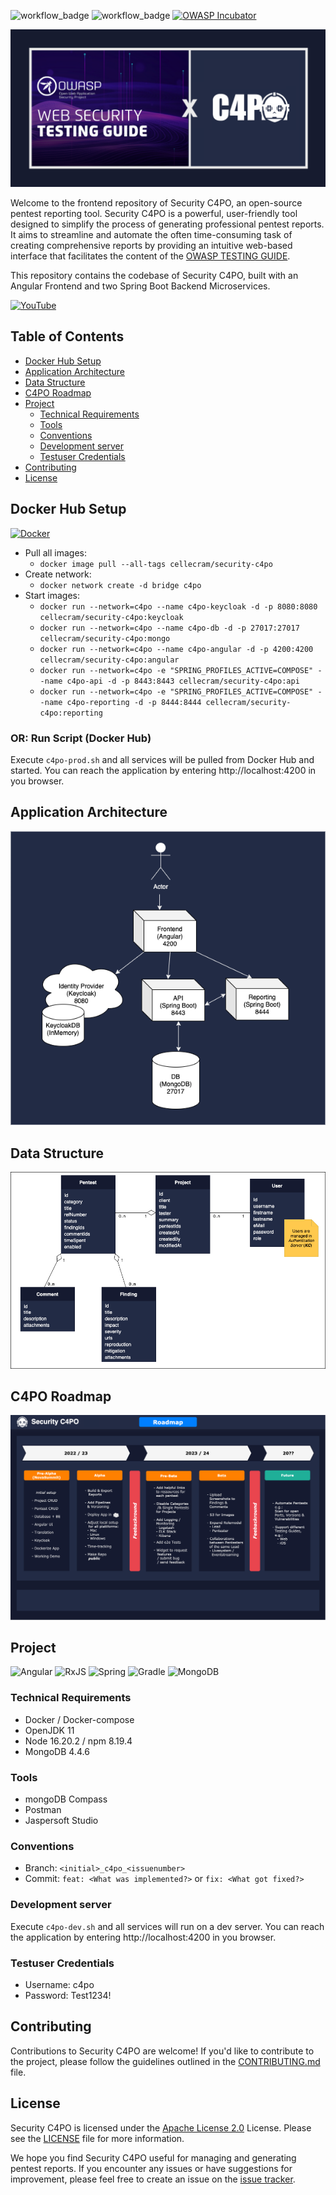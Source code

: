 ![workflow_badge](https://github.com/Marcel-Haag/security-c4po/actions/workflows/c4po-ci.yml/badge.svg?branch=main)
![workflow_badge](https://github.com/Marcel-Haag/security-c4po/actions/workflows/c4po-release.yml/badge.svg?branch=main)
[![OWASP Incubator](https://img.shields.io/badge/owasp-incubator%20project-3267fe.svg)](https://owasp.org/other_projects/)<!-- @IGNORE PREVIOUS: link -->


![alt architecture](./wiki/repository-owasp-guide-c4po.png)

Welcome to the frontend repository of Security C4PO, an open-source pentest reporting tool.
Security C4PO is a powerful, user-friendly tool designed to simplify the process of generating professional pentest reports.
It aims to streamline and automate the often time-consuming task of creating comprehensive reports by providing an intuitive web-based interface that facilitates the content of the [OWASP TESTING GUIDE](https://owasp.org/www-project-web-security-testing-guide/v42/).

This repository contains the codebase of Security C4PO, built with an Angular Frontend and two Spring Boot Backend Microservices.

[![YouTube](https://img.shields.io/badge/YouTube-%23FF0000.svg?style=for-the-badge&logo=YouTube&logoColor=white)](https://www.youtube.com/channel/UCDwRRDVepRUowI0NmBy_9lQ)


## Table of Contents
* [Docker Hub Setup](#docker-hub-setup)
* [Application Architecture](#application-architecture)
* [Data Structure](#data-structure)
* [C4PO Roadmap](#c4po-roadmap)
* [Project](#project)
  * [Technical Requirements](#technical-requirements)
  * [Tools](#tools)
  * [Conventions](#conventions)
  * [Development server](#development-server)
  * [Testuser Credentials](#testuser-credentials)
* [Contributing](#contributing)
* [License](#license)

## Docker Hub Setup
[![Docker](https://img.shields.io/badge/docker-%230db7ed.svg?style=for-the-badge&logo=docker&logoColor=white)](https://hub.docker.com/repository/docker/cellecram/security-c4po/general)
* Pull all images:
  * `docker image pull --all-tags cellecram/security-c4po`
* Create network: 
  * `docker network create -d bridge c4po`
* Start images:
  * `docker run --network=c4po --name c4po-keycloak -d -p 8080:8080 cellecram/security-c4po:keycloak`
  * `docker run --network=c4po --name c4po-db -d -p 27017:27017 cellecram/security-c4po:mongo`
  * `docker run --network=c4po --name c4po-angular -d -p 4200:4200 cellecram/security-c4po:angular`
  * `docker run --network=c4po -e "SPRING_PROFILES_ACTIVE=COMPOSE" --name c4po-api -d -p 8443:8443 cellecram/security-c4po:api`
  * `docker run --network=c4po -e "SPRING_PROFILES_ACTIVE=COMPOSE" --name c4po-reporting -d -p 8444:8444 cellecram/security-c4po:reporting`

### OR: Run Script (Docker Hub)
Execute `c4po-prod.sh` and all services will be pulled from Docker Hub and started.
You can reach the application by entering http://localhost:4200 in you browser.
  
## Application Architecture
![alt architecture](./wiki/C4PO-Architecture.png)

## Data Structure
![alt datastructure](./wiki/C4PO-Datastructure.png)

## C4PO Roadmap
![alt roadmap](./wiki/C4PO-Roadmap.png)

## Project

![Angular](https://img.shields.io/badge/angular-%23DD0031.svg?style=for-the-badge&logo=angular&logoColor=white)
![RxJS](https://img.shields.io/badge/rxjs-%23B7178C.svg?style=for-the-badge&logo=reactivex&logoColor=white)
![Spring](https://img.shields.io/badge/spring-%236DB33F.svg?style=for-the-badge&logo=spring&logoColor=white)
![Gradle](https://img.shields.io/badge/Gradle-02303A.svg?style=for-the-badge&logo=Gradle&logoColor=white)
![MongoDB](https://img.shields.io/badge/MongoDB-%234ea94b.svg?style=for-the-badge&logo=mongodb&logoColor=white)

### Technical Requirements
* Docker / Docker-compose
* OpenJDK 11
* Node 16.20.2 / npm 8.19.4
* MongoDB 4.4.6

### Tools
* mongoDB Compass
* Postman
* Jaspersoft Studio

### Conventions
* Branch: `<initial>_c4po_<issuenumber>`
* Commit: `feat: <What was implemented?>` or `fix: <What got fixed?>`

### Development server
Execute `c4po-dev.sh` and all services will run on a dev server.
You can reach the application by entering http://localhost:4200 in you browser.

### Testuser Credentials
* Username: c4po
* Password: Test1234!

## Contributing
Contributions to Security C4PO are welcome! If you'd like to contribute to the project, please follow the guidelines outlined in the [CONTRIBUTING.md](https://github.com/marcel-haag/security-c4po/blob/main/CONTRIBUTING.md) file.

## License
Security C4PO is licensed under the [Apache License 2.0](https://www.apache.org/licenses/LICENSE-2.0) License. Please see the [LICENSE](https://github.com/marcel-haag/security-c4po/blob/main/LICENSE.md) file for more information.

We hope you find Security C4PO useful for managing and generating pentest reports. If you encounter any issues or have suggestions for improvement, please feel free to create an issue on the [issue tracker](https://github.com/Marcel-Haag/security-c4po/issues).

